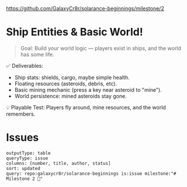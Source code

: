 https://github.com/GalaxyCr8r/solarance-beginnings/milestone/2
# Ship Entities & Basic World!

> Goal: Build your world logic — players exist in ships, and the world has some life.

✅ Deliverables:

- Ship stats: shields, cargo, maybe simple health.
- Floating resources (asteroids, debris, etc).
- Basic mining mechanic (press a key near asteroid to "mine").
- World persistence: mined asteroids stay gone.

💡 Playable Test: Players fly around, mine resources, and the world remembers.

# Issues
```github-query
outputType: table
queryType: issue
columns: [number, title, author, status]
sort: updated
query: repo:galaxycr8r/solarance-beginnings is:issue milestone:"# Milestone 2 🚀"
```
